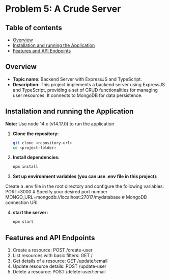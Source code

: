 # Problem 5: A Crude Server

## Table of contents

- [Overview](#overview)
- [Installation and running the Application](#install-ation-and-running-the-application)
- [Features and API Endpoints](#features)

## Overview

- **Topic name**: Backend Server with ExpressJS and TypeScript.
- **Description**: This project implements a backend server using ExpressJS and TypeScript, providing a set of CRUD functionalities for managing user resources. It connects to MongoDB for data persistence.

## Installation and running the Application

**Note:** Use node 14.x (v14.17.0) to run the application

1. **Clone the repository:**

   ```bash
   git clone <repository-url>
   cd <project-folder>

2. **Install dependencies:**
    ```bash
    npm install

3. **Set up environment variables (you can use .env file in this project):**

Create a .env file in the root directory and configure the following variables:
PORT=3000  # Specify your desired port number
MONGO_URL=mongodb://localhost:27017/mydatabase  # MongoDB connection URI

4. **start the server:**
    ```bash
    npm start      

## Features and API Endpoints

1. Create a resource: POST /create-user
2. List resources with basic filters: GET /
3. Get details of a resource: GET /update/:email
4. Update resource details: POST /update-user
5. Delete a resource: POST /delete-user/:email
